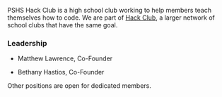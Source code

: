 PSHS Hack Club is a high school club working to help members teach themselves how to code.
We are part of [Hack Club](https://hackclub.com/), a larger network of school clubs that have the same goal.

### Leadership

- Matthew Lawrence, Co-Founder

- Bethany Hastios, Co-Founder

Other positions are open for dedicated members.